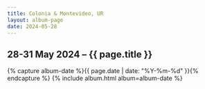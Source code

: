 ```yaml
---
title: Colonia & Montevideo, UR
layout: album-page
date: 2024-05-28
---
```

## 28-31 May 2024 – {{ page.title }}
{% capture album-date %}{{ page.date | date: "%Y-%m-%d" }}{% endcapture %}
{% include album.html album=album-date %}